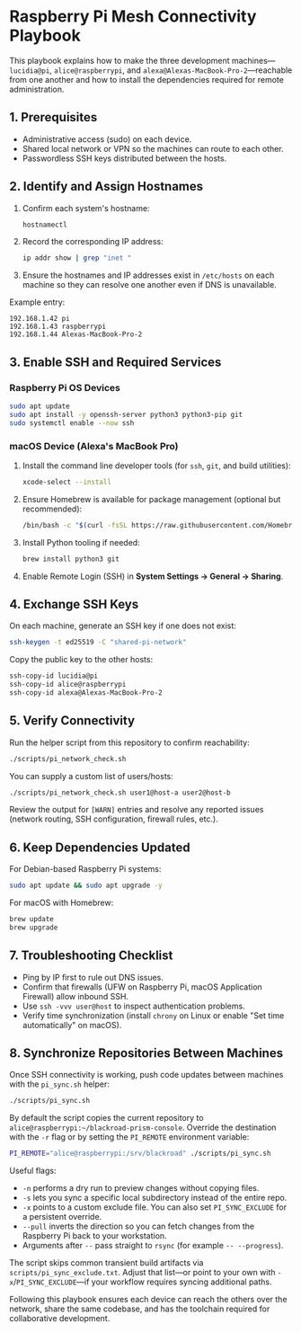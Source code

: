 # Raspberry Pi Mesh Connectivity Playbook

This playbook explains how to make the three development machines—`lucidia@pi`, `alice@raspberrypi`, and `alexa@Alexas-MacBook-Pro-2`—reachable from one another and how to install the dependencies required for remote administration.

## 1. Prerequisites

- Administrative access (sudo) on each device.
- Shared local network or VPN so the machines can route to each other.
- Passwordless SSH keys distributed between the hosts.

## 2. Identify and Assign Hostnames

1. Confirm each system's hostname:
   ```bash
   hostnamectl
   ```
2. Record the corresponding IP address:
   ```bash
   ip addr show | grep "inet "
   ```
3. Ensure the hostnames and IP addresses exist in `/etc/hosts` on each machine so they can resolve one another even if DNS is unavailable.

Example entry:
```
192.168.1.42 pi
192.168.1.43 raspberrypi
192.168.1.44 Alexas-MacBook-Pro-2
```

## 3. Enable SSH and Required Services

### Raspberry Pi OS Devices

```bash
sudo apt update
sudo apt install -y openssh-server python3 python3-pip git
sudo systemctl enable --now ssh
```

### macOS Device (Alexa's MacBook Pro)

1. Install the command line developer tools (for `ssh`, `git`, and build utilities):
   ```bash
   xcode-select --install
   ```
2. Ensure Homebrew is available for package management (optional but recommended):
   ```bash
   /bin/bash -c "$(curl -fsSL https://raw.githubusercontent.com/Homebrew/install/HEAD/install.sh)"
   ```
3. Install Python tooling if needed:
   ```bash
   brew install python3 git
   ```
4. Enable Remote Login (SSH) in **System Settings → General → Sharing**.

## 4. Exchange SSH Keys

On each machine, generate an SSH key if one does not exist:
```bash
ssh-keygen -t ed25519 -C "shared-pi-network"
```

Copy the public key to the other hosts:
```bash
ssh-copy-id lucidia@pi
ssh-copy-id alice@raspberrypi
ssh-copy-id alexa@Alexas-MacBook-Pro-2
```

## 5. Verify Connectivity

Run the helper script from this repository to confirm reachability:
```bash
./scripts/pi_network_check.sh
```

You can supply a custom list of users/hosts:
```bash
./scripts/pi_network_check.sh user1@host-a user2@host-b
```

Review the output for `[WARN]` entries and resolve any reported issues (network routing, SSH configuration, firewall rules, etc.).

## 6. Keep Dependencies Updated

For Debian-based Raspberry Pi systems:
```bash
sudo apt update && sudo apt upgrade -y
```

For macOS with Homebrew:
```bash
brew update
brew upgrade
```

## 7. Troubleshooting Checklist

- Ping by IP first to rule out DNS issues.
- Confirm that firewalls (UFW on Raspberry Pi, macOS Application Firewall) allow inbound SSH.
- Use `ssh -vvv user@host` to inspect authentication problems.
- Verify time synchronization (install `chrony` on Linux or enable "Set time automatically" on macOS).

## 8. Synchronize Repositories Between Machines

Once SSH connectivity is working, push code updates between machines with the `pi_sync.sh` helper:

```bash
./scripts/pi_sync.sh
```

By default the script copies the current repository to `alice@raspberrypi:~/blackroad-prism-console`. Override the destination with the `-r` flag or by setting the `PI_REMOTE` environment variable:

```bash
PI_REMOTE="alice@raspberrypi:/srv/blackroad" ./scripts/pi_sync.sh
```

Useful flags:

- `-n` performs a dry run to preview changes without copying files.
- `-s` lets you sync a specific local subdirectory instead of the entire repo.
- `-x` points to a custom exclude file. You can also set `PI_SYNC_EXCLUDE` for a persistent override.
- `--pull` inverts the direction so you can fetch changes from the Raspberry Pi back to your workstation.
- Arguments after `--` pass straight to `rsync` (for example `-- --progress`).

The script skips common transient build artifacts via `scripts/pi_sync_exclude.txt`. Adjust that list—or point to your own with `-x`/`PI_SYNC_EXCLUDE`—if your workflow requires syncing additional paths.

Following this playbook ensures each device can reach the others over the network, share the same codebase, and has the toolchain required for collaborative development.
